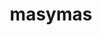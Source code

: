 ---
title: "masymas"
url: /gijon-xixon/masymas-calle-del-decano-prendes-pando/
shop: supermercado
---